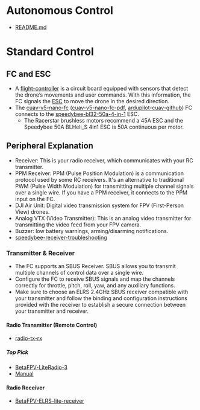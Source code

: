 # Autonomous Control
* [README.md](https://github.com/MichaelThamm/autonomous-drone/blob/main/sub-systems/control-system/autonomous-control/README.md)

# Standard Control
## FC and ESC
* A [flight-controller](https://oscarliang.com/flight-controller-explained/#Flight-Controller-What-it-is-and-How-it-Works) is a circuit board equipped with sensors that detect the drone’s movements and user commands. With this information, the FC signals the [ESC](https://oscarliang.com/esc/) to move the drone in the desired direction.
* The [cuav-v5-nano-fc](https://ardupilot.org/copter/docs/common-cuav-v5nano-overview.html) ([cuav-v5-nano-fc-pdf](http://manual.cuav.net/V5-nano.pdf), [ardupilot-cuav-github](https://github.com/ArduPilot/Schematics/tree/master/CUAV)) FC connects to the [speedybee-bl32-50a-4-in-1](https://www.speedybee.com/speedybee-f7-v3-bl32-50a-4-in-1-esc/#Manual) ESC.
  * The Racerstar brushless motors recommend a 45A ESC and the Speedybee 50A BLHeli_S 4in1 ESC is 50A continuous per motor.

## Peripheral Explanation
* Receiver: This is your radio receiver, which communicates with your RC transmitter.
* PPM Receiver: PPM (Pulse Position Modulation) is a communication protocol used by some RC receivers. It's an alternative to traditional PWM (Pulse Width Modulation) for transmitting multiple channel signals over a single wire. If you have a PPM receiver, it connects to the PPM input on the FC.
* DJI Air Unit: Digital video transmission system for FPV (First-Person View) drones.
* Analog VTX (Video Transmitter): This is an analog video transmitter for transmitting the video feed from your FPV camera.
* Buzzer: low battery warnings, arming/disarming notifications.
* [speedybee-receiver-troubleshooting](https://speedybee.zendesk.com/hc/en-us/articles/13971551993243-How-to-set-up-your-receiver-in-Betaflight-configurator-on-SpeedyBee-F7-V3-flight-controller-)

### Transmitter & Receiver
* The FC supports an SBUS Receiver. SBUS allows you to transmit multiple channels of control data over a single wire.
* Configure the FC to receive SBUS signals and map the channels correctly for throttle, pitch, roll, yaw, and any auxiliary functions.
* Make sure to choose an ELRS 2.4GHz SBUS receiver compatible with your transmitter and follow the binding and configuration instructions provided with the receiver to establish a secure connection between your transmitter and receiver.
#### Radio Transmitter (Remote Control)
* [radio-tx-rx](https://oscarliang.com/radio-transmitter/)
##### Top Pick
* [BetaFPV-LiteRadio-3](https://betafpv.com/products/literadio-3-radio-transmitter)
* [Manual](https://manuals.plus/betafpv/literadio-3-radio-transmitter-manual#axzz8CFUM5o3S)
#### Radio Receiver
* [BetaFPV-ELRS-lite-receiver](https://www.drone-fpv-racer.com/en/elrs-lite-receiver-by-betafpv-9218.html#/10019-antenna-tower_antenna)